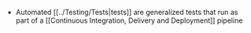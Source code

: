 - Automated [[../Testing/Tests|tests]] are generalized tests that run as part of a [[Continuous Integration, Delivery and Deployment]] pipeline
